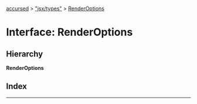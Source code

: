 [accursed](../README.md) > ["jsx/types"](../modules/_jsx_types_.md) > [RenderOptions](../interfaces/_jsx_types_.renderoptions.md)

# Interface: RenderOptions

## Hierarchy

**RenderOptions**

## Index

---

